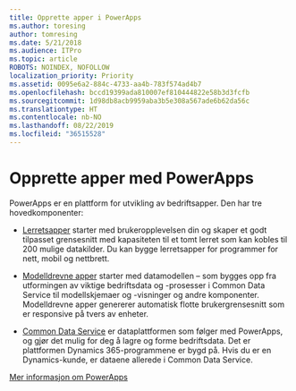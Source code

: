 ```yaml
---
title: Opprette apper i PowerApps
ms.author: toresing
author: tomresing
ms.date: 5/21/2018
ms.audience: ITPro
ms.topic: article
ROBOTS: NOINDEX, NOFOLLOW
localization_priority: Priority
ms.assetid: 0095e6a2-884c-4733-aa4b-783f574ad4b7
ms.openlocfilehash: bccd19399ada810007ef810444822e58b3d3fcfb
ms.sourcegitcommit: 1d98db8acb9959aba3b5e308a567ade6b62da56c
ms.translationtype: HT
ms.contentlocale: nb-NO
ms.lasthandoff: 08/22/2019
ms.locfileid: "36515528"
---
```

# <a name="create-apps-with-powerapps"></a>Opprette apper med PowerApps

PowerApps er en plattform for utvikling av bedriftsapper. Den har tre hovedkomponenter: 
  
- [Lerretsapper](https://go.microsoft.com/fwlink/?linkid=874495) starter med brukeropplevelsen din og skaper et godt tilpasset grensesnitt med kapasiteten til et tomt lerret som kan kobles til 200 mulige datakilder. Du kan bygge lerretsapper for programmer for nett, mobil og nettbrett. 
    
- [Modelldrevne apper](https://go.microsoft.com/fwlink/?linkid=874496) starter med datamodellen – som bygges opp fra utformingen av viktige bedriftsdata og -prosesser i Common Data Service til modellskjemaer og -visninger og andre komponenter. Modelldrevne apper genererer automatisk flotte brukergrensesnitt som er responsive på tvers av enheter. 
    
- [Common Data Service](https://go.microsoft.com/fwlink/?linkid=874497) er dataplattformen som følger med PowerApps, og gjør det mulig for deg å lagre og forme bedriftsdata. Det er plattformen Dynamics 365-programmene er bygd på. Hvis du er en Dynamics-kunde, er dataene allerede i Common Data Service. 
    
[Mer informasjon om PowerApps](https://go.microsoft.com/fwlink/?linkid=874498)
  

